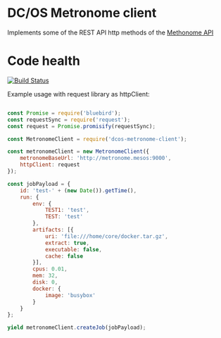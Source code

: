 # DC/OS Metronome client

Implements some of the REST API http methods of the [Methonome API](http://dcos.github.io/metronome/docs/generated/api.html)

# Code health

[![Build Status](https://travis-ci.org/FanMilesGmbH/dcos-metronome-client.svg?branch=master)](https://travis-ci.org/FanMilesGmbH/dcos-metronome-client)

Example usage with request library as httpClient:

```javascript

const Promise = require('bluebird');
const requestSync = require('request');
const request = Promise.promisify(requestSync);

const MetronomeClient = require('dcos-metronome-client');

const metronomeClient = new MetronomeClient({
    metronomeBaseUrl: 'http://metronome.mesos:9000',
    httpClient: request
});

const jobPayload = {
    id: 'test-' + (new Date()).getTime(),
    run: {
        env: {
            TEST1: 'test',
            TEST: 'test'
        },
        artifacts: [{
            uri: 'file:///home/core/docker.tar.gz',
            extract: true,
            executable: false,
            cache: false
        }],
        cpus: 0.01,
        mem: 32,
        disk: 0,
        docker: {
            image: 'busybox'
        }
    }
};

yield metronomeClient.createJob(jobPayload);

```

